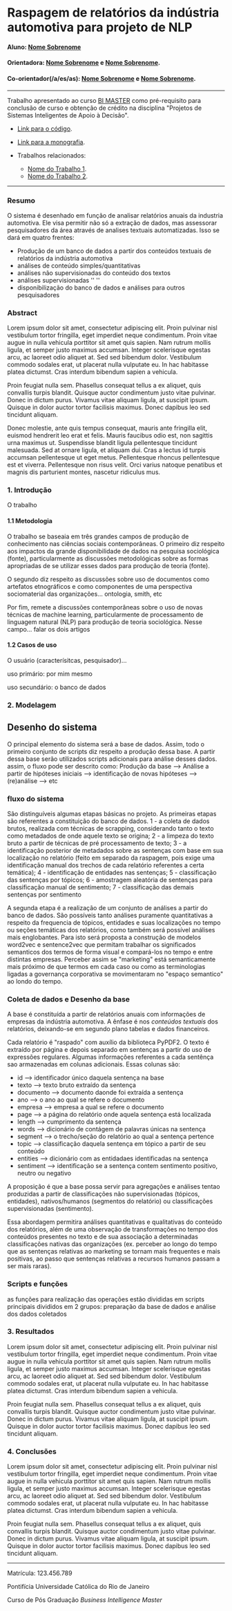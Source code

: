 <!-- antes de enviar a versão final, solicitamos que todos os comentários, colocados para orientação ao aluno, sejam removidos do arquivo -->
# Raspagem de relatórios da indústria automotiva para projeto de NLP

#### Aluno: [Nome Sobrenome](https://github.com/link_do_github)
#### Orientadora: [Nome Sobrenome](https://github.com/link_do_github) e [Nome Sobrenome](https://github.com/link_do_github).
#### Co-orientador(/a/es/as): [Nome Sobrenome](https://github.com/link_do_github) e [Nome Sobrenome](https://github.com/link_do_github). <!-- caso não aplicável, remover esta linha -->

---

Trabalho apresentado ao curso [BI MASTER](https://ica.puc-rio.ai/bi-master) como pré-requisito para conclusão de curso e obtenção de crédito na disciplina "Projetos de Sistemas Inteligentes de Apoio à Decisão".

<!-- para os links a seguir, caso os arquivos estejam no mesmo repositório que este README, não há necessidade de incluir o link completo: basta incluir o nome do arquivo, com extensão, que o GitHub completa o link corretamente -->
- [Link para o código](https://github.com/link_do_repositorio). <!-- caso não aplicável, remover esta linha -->

- [Link para a monografia](https://link_da_monografia.com). <!-- caso não aplicável, remover esta linha -->

- Trabalhos relacionados: <!-- caso não aplicável, remover estas linhas -->
    - [Nome do Trabalho 1](https://link_do_trabalho.com).
    - [Nome do Trabalho 2](https://link_do_trabalho.com).

---

### Resumo

<!-- trocar o texto abaixo pelo resumo do trabalho, em português -->

O sistema é desenhado em função de analisar relatórios anuais da industria automotiva. Ele visa permitir não só a extração de dados, mas assessorar pesquisadores da área através de analises textuais automatizadas. Isso se dará em quatro frentes:

* Produção de um banco de dados a partir dos conteúdos textuais de relatórios da indústria automotiva
* análises de conteúdo simples/quantitativas
* análises não supervisionadas do conteúdo dos textos
* análises supervisionadas          ''   ''
* disponibilização do banco de dados e análises para outros pesquisadores


### Abstract <!-- Opcional! Caso não aplicável, remover esta seção -->

<!-- trocar o texto abaixo pelo resumo do trabalho, em inglês -->

Lorem ipsum dolor sit amet, consectetur adipiscing elit. Proin pulvinar nisl vestibulum tortor fringilla, eget imperdiet neque condimentum. Proin vitae augue in nulla vehicula porttitor sit amet quis sapien. Nam rutrum mollis ligula, et semper justo maximus accumsan. Integer scelerisque egestas arcu, ac laoreet odio aliquet at. Sed sed bibendum dolor. Vestibulum commodo sodales erat, ut placerat nulla vulputate eu. In hac habitasse platea dictumst. Cras interdum bibendum sapien a vehicula.

Proin feugiat nulla sem. Phasellus consequat tellus a ex aliquet, quis convallis turpis blandit. Quisque auctor condimentum justo vitae pulvinar. Donec in dictum purus. Vivamus vitae aliquam ligula, at suscipit ipsum. Quisque in dolor auctor tortor facilisis maximus. Donec dapibus leo sed tincidunt aliquam.

Donec molestie, ante quis tempus consequat, mauris ante fringilla elit, euismod hendrerit leo erat et felis. Mauris faucibus odio est, non sagittis urna maximus ut. Suspendisse blandit ligula pellentesque tincidunt malesuada. Sed at ornare ligula, et aliquam dui. Cras a lectus id turpis accumsan pellentesque ut eget metus. Pellentesque rhoncus pellentesque est et viverra. Pellentesque non risus velit. Orci varius natoque penatibus et magnis dis parturient montes, nascetur ridiculus mus.

### 1. Introdução

O trabalho 

#### 1.1 Metodologia
<p>O trabalho se baseaia em três grandes campos de produção de conhecimento nas ciências sociais contemporâneas. O primeiro diz respeito aos impactos da grande disponibilidade de dados na pesquisa sociológica (fonte), particularmente as discussões metodológicas sobre as formas apropriadas de se utilizar esses dados para produção de teoria (fonte).</p>
<p>O segundo diz respeito as discussões sobre uso de documentos como artefatos etnográficos e como componentes de uma perspectiva sociomaterial das organizações... ontologia, smith, etc</p>
<p>Por fim, remete a discussões contemporâneas sobre o uso de novas técnicas de machine learning, particularmente de processamento de linguagem natural (NLP) para produção de teoria sociológica. Nesse campo... falar os dois artigos</p>

#### 1.2 Casos de uso
<p>O usuário (caracterísitcas, pesquisador)...</p>
<p>uso primário: por mim mesmo</p>
<p>uso secundário: o banco de dados</p>


### 2. Modelagem

## Desenho do sistema
<p>O principal elemento do sistema será a base de dados. Assim, todo o primeiro conjunto de scripts diz respeito a produção dessa base. A partir dessa base serão utilizados scripts adicionais para análise desses dados. assim, o fluxo pode ser descrito como: Produção da base --> Análise a partir de hipóteses iniciais --> identificação de novas hipóteses --> (re)análise --> etc</p>

### fluxo do sistema
<p>São distinguíveis algumas etapas básicas no projeto. As primeiras etapas são referentes a constituição do banco de dados. 1 - a coleta de dados brutos, realizada com técnicas de scrapping, considerando tanto o texto como metadados de onde aquele texto se origina; 2 - a limpeza do texto bruto a partir de técnicas de pré processamento de texto; 3 - a identificação posterior de metadados sobre as sentenças com base em sua localização no relatório (feito em separado da raspagem, pois exige uma identificação manual dos trechos de cada relatório referentes a certa temática); 4 - identificação de entidades nas sentenças; 5 - classificação das sentenças por tópicos; 6 - amostragem aleatória de sentenças para classificação manual de sentimento; 7 - classificação das demais sentenças por sentimento </p>

<p>A segunda etapa é a realização de um conjunto de análises a partir do banco de dados. São possíveis tanto análises puramente quantitativas a respeito da frequencia de tópicos, entidades e suas localizações no tempo ou seções temáticas dos relatórios, como também será possível análises mais englobantes. Para isto será proposta a construção de modelos word2vec e sentence2vec que permitam trabalhar os significados semanticos dos termos de forma visual e compará-los no tempo e entre distintas empresas. Perceber assim se "marketing" está semanticamente mais próximo de que termos em cada caso ou como as terminologias ligadas a governança corporativa se movimentaram no "espaço semantico" ao londo do tempo.</p>

### Coleta de dados e Desenho da base
<p>A base é constituída a partir de relatórios anuais com informações de empresas da indústria automotiva. A ênfase é nos <i>conteúdos textuais</i> dos relatórios, deixando-se em segundo plano tabelas e dados financeiros.</p>
<p>Cada relatório é "raspado" com auxílio da biblioteca PyPDF2. O texto é extraído por página e depois separado em sentenças a partir do uso de expressões regulares. Algumas informações referentes a cada sentênça sao armazenadas em colunas adicionais. Essas colunas são: </p>

* id --> identificador único daquela sentença na base
* texto --> texto bruto extraído da sentença
* documento --> documento daonde foi extraída a sentença
* ano --> o ano ao qual se refere o documento
* empresa --> empresa a qual se refere o documento
* page --> a página do relatório onde aquela sentença está localizada
* length --> cumprimento da sentença
* words --> dicionário de contágem de palavras únicas na sentença
* segment --> o trecho/seção do relatório ao qual a sentença pertence
* topic --> classificação daquela sentença em tópico a partir de seu conteúdo
* entities --> dicionário com as entidadaes identificadas na sentença
* sentiment --> identificação se a sentença contem sentimento positivo, neutro ou negativo

<p>A proposição é que a base possa servir para agregações e análises tentao produzidas a partir de classificações não supervisionadas (tópicos, entidades), nativos/humanos (segmentos do relatório) ou classificações supervisionadas (sentimento).</p>

<p> Essa abordagem permitira análises quantitativas e qualitativas do conteúdo dos relatórios, além de uma observação de transformações no tempo dos conteúdos presentes no texto e de sua associação a determinadas classificações nativas das organizações (ex. perceber ao longo do tempo que as sentenças relativas ao marketing se tornam mais frequentes e mais positivas, ao passo que sentenças relativas a recursos humanos passam a ser mais raras).</p>

### Scripts e funções
<p>as funções para realização das operações estão divididas em scripts principais divididos em 2 grupos: preparação da base de dados e análise dos dados coletados</p>

### 3. Resultados

Lorem ipsum dolor sit amet, consectetur adipiscing elit. Proin pulvinar nisl vestibulum tortor fringilla, eget imperdiet neque condimentum. Proin vitae augue in nulla vehicula porttitor sit amet quis sapien. Nam rutrum mollis ligula, et semper justo maximus accumsan. Integer scelerisque egestas arcu, ac laoreet odio aliquet at. Sed sed bibendum dolor. Vestibulum commodo sodales erat, ut placerat nulla vulputate eu. In hac habitasse platea dictumst. Cras interdum bibendum sapien a vehicula.

Proin feugiat nulla sem. Phasellus consequat tellus a ex aliquet, quis convallis turpis blandit. Quisque auctor condimentum justo vitae pulvinar. Donec in dictum purus. Vivamus vitae aliquam ligula, at suscipit ipsum. Quisque in dolor auctor tortor facilisis maximus. Donec dapibus leo sed tincidunt aliquam.

### 4. Conclusões

Lorem ipsum dolor sit amet, consectetur adipiscing elit. Proin pulvinar nisl vestibulum tortor fringilla, eget imperdiet neque condimentum. Proin vitae augue in nulla vehicula porttitor sit amet quis sapien. Nam rutrum mollis ligula, et semper justo maximus accumsan. Integer scelerisque egestas arcu, ac laoreet odio aliquet at. Sed sed bibendum dolor. Vestibulum commodo sodales erat, ut placerat nulla vulputate eu. In hac habitasse platea dictumst. Cras interdum bibendum sapien a vehicula.

Proin feugiat nulla sem. Phasellus consequat tellus a ex aliquet, quis convallis turpis blandit. Quisque auctor condimentum justo vitae pulvinar. Donec in dictum purus. Vivamus vitae aliquam ligula, at suscipit ipsum. Quisque in dolor auctor tortor facilisis maximus. Donec dapibus leo sed tincidunt aliquam.

---

Matrícula: 123.456.789

Pontifícia Universidade Católica do Rio de Janeiro

Curso de Pós Graduação *Business Intelligence Master*
